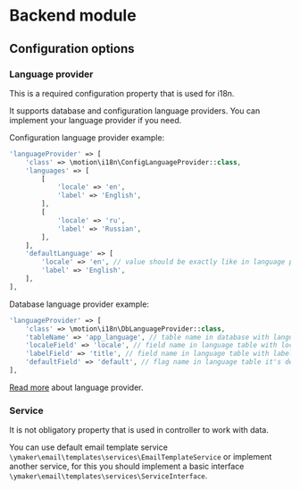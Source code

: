 Backend module
==============

## Configuration options

### Language provider

This is a required configuration property that is used for i18n.

It supports database and configuration language providers. You can implement your language
provider if you need.

Configuration language provider example:

```php
'languageProvider' => [
    'class' => \motion\i18n\ConfigLanguageProvider::class,
    'languages' => [
        [
            'locale' => 'en',
            'label' => 'English',
        ],
        [
            'locale' => 'ru',
            'label' => 'Russian',
        ],
    ],
    'defaultLanguage' => [
        'locale' => 'en', // value should be exactly like in language property of your app config
        'label' => 'English',
    ],
],
```

Database language provider example:

```php
'languageProvider' => [
    'class' => \motion\i18n\DbLanguageProvider::class,
    'tableName' => 'app_language', // table name in database with languages
    'localeField' => 'locale', // field name in language table with locale
    'labelField' => 'title', // field name in language table with label
    'defaultField' => 'default', // flag name in language table it's default language
],
```

[Read more](https://github.com/motion/yii2-language-provider) about language provider.

### Service

It is not obligatory property that is used in controller to work with data.

You can use default email template service `\ymaker\email\templates\services\EmailTemplateService`
or implement another service, for this you should implement a basic interface `\ymaker\email\templates\services\ServiceInterface`.
